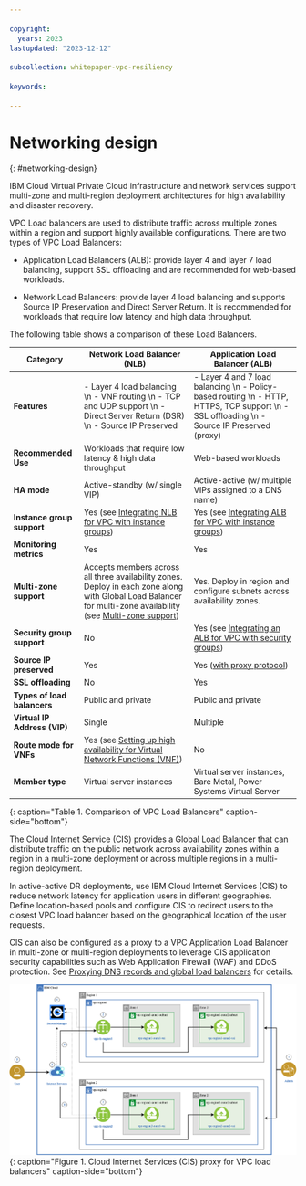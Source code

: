 ```yaml
---

copyright:
  years: 2023
lastupdated: "2023-12-12"

subcollection: whitepaper-vpc-resiliency

keywords:

---
```


# Networking design
{: #networking-design}

IBM Cloud Virtual Private Cloud infrastructure and network services support multi-zone and multi-region deployment architectures for high availability and disaster recovery.

VPC Load balancers are used to distribute traffic across multiple zones within a region and support highly available configurations. There are two types of VPC Load Balancers:

-   Application Load Balancers (ALB): provide layer 4 and layer 7 load balancing, support SSL offloading and are recommended for web-based workloads.

-   Network Load Balancers: provide layer 4 load balancing and supports Source IP Preservation and Direct Server Return. It is recommended for workloads that require low latency and high data throughput.

The following table shows a comparison of these Load Balancers.

| **Category**                 | **Network Load Balancer (NLB)**                                                                                                                                                                                                                 | **Application Load Balancer (ALB)**                                                                                                        |
|------------------------------|-------------------------------------------------------------------------------------------------------------------------------------------------------------------------------------------------------------------------------------------------|--------------------------------------------------------------------------------------------------------------------------------------------|
| **Features**                 | - Layer 4 load balancing \n - VNF routing \n - TCP and UDP support \n - Direct Server Return (DSR) \n - Source IP Preserved                                                                                                                                 | - Layer 4 and 7 load balancing \n - Policy-based routing \n - HTTP, HTTPS, TCP support \n - SSL offloading \n - Source IP Preserved (proxy)            |
| **Recommended Use**          | Workloads that require low latency & high data throughput                                                                                                                                                                                       | Web-based workloads                                                                                                                        |
| **HA mode**                  | Active-standby (w/ single VIP)                                                                                                                                                                                                                  | Active-active (w/ multiple VIPs assigned to a DNS name)                                                                                    |
| **Instance group support**   | Yes (see [Integrating NLB for VPC with instance groups](https://cloud.ibm.com/docs/vpc?topic=vpc-nlb-integration-with-instance-groups))                                                                                                         | Yes (see [Integrating ALB for VPC with instance groups](https://cloud.ibm.com/docs/vpc?topic=vpc-lbaas-integration-with-instance-groups))  |
| **Monitoring metrics**       | Yes                                                                                                                                                                                                                                             | Yes                                                                                                                                        |
| **Multi-zone support**       | Accepts members across all three availability zones. Deploy in each zone along with Global Load Balancer for multi-zone availability (see [Multi-zone support](https://cloud.ibm.com/docs/vpc?topic=vpc-network-load-balancers#nlb-use-case-2)) | Yes. Deploy in region and configure subnets across availability zones.                                                                     |
| **Security group support**   | No                                                                                                                                                                                                                                              | Yes (see [Integrating an ALB for VPC with security groups](https://cloud.ibm.com/docs/vpc?topic=vpc-alb-integration-with-security-groups)) |
| **Source IP preserved**      | Yes                                                                                                                                                                                                                                             | Yes ([with proxy protocol](https://cloud.ibm.com/docs/vpc?topic=vpc-advanced-traffic-management#preserving-end-client-ip-address))         |
| **SSL offloading**           | No                                                                                                                                                                                                                                              | Yes                                                                                                                                        |
| **Types of load balancers**  | Public and private                                                                                                                                                                                                                              | Public and private                                                                                                                         |
| **Virtual IP Address (VIP)** | Single                                                                                                                                                                                                                                          | Multiple                                                                                                                                   |
| **Route mode for VNFs**      | Yes (see [Setting up high availability for Virtual Network Functions (VNF)](https://cloud.ibm.com/docs/vpc?topic=vpc-about-vnf))                                                                                                                | No                                                                                                                                         |
| **Member type**              | Virtual server instances                                                                                                                                                                                                                        | Virtual server instances, Bare Metal, Power Systems Virtual Server                                                                         |
{: caption="Table 1. Comparison of VPC Load Balancers" caption-side="bottom"}

The Cloud Internet Service (CIS) provides a Global Load Balancer that can distribute traffic on the public network across availability zones within a region in a multi-zone deployment or across multiple regions in a multi-region deployment.

In active-active DR deployments, use IBM Cloud Internet Services (CIS) to reduce network latency for application users in different geographies. Define location-based pools and configure CIS to redirect users to the closest VPC load balancer based on the geographical location of the user requests.

CIS can also be configured as a proxy to a VPC Application Load Balancer in multi-zone or multi-region deployments to leverage CIS application security capabilities such as Web Application Firewall (WAF) and DDoS protection. See [Proxying DNS records and global load balancers](https://cloud.ibm.com/docs/cis?topic=cis-dns-concepts#dns-concepts-proxying-dns-records) for details.

![A screenshot of a computer Description automatically generated](4d9193657d91ddab0444a111d6e88d65.png){: caption="Figure 1. Cloud Internet Services (CIS) proxy for VPC load balancers" caption-side="bottom"}
